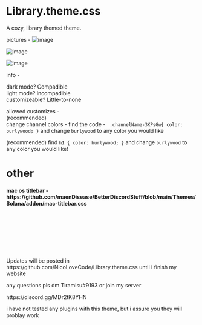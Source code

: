 # Library.theme.css
A cozy, library themed theme.

pictures - ![image](https://user-images.githubusercontent.com/103645370/177056693-938cd56f-aaf0-44dc-9dff-d6827e1d8b52.png)

![image](https://user-images.githubusercontent.com/103645370/177056722-dcce860d-8d08-4471-a53d-916eefa26d25.png)

![image](https://user-images.githubusercontent.com/103645370/177056741-b1800698-cacb-4c0a-9704-4a650bfa246a.png)


info - 

dark mode? Compadible <br>
light mode? incompadible<br>
customizeable? Little-to-none<br>

allowed customizes -<br>
(recommended) <br>
change channel colors - find the code - ```
.channelName-3KPsGw{
    color: burlywood;
}``` and change ```burlywood``` to any color you would like

(recommended) find ```h1 {
       color: burlywood;
}```
   and change ```burlywood``` to any color you would like!
   
   
   <h1> other </h1>
   
   <h4> mac os titlebar  - https://github.com/maenDisease/BetterDiscordStuff/blob/main/Themes/Solana/addon/mac-titlebar.css </h4><br><br><br><br><br><br>
   
   <p>Updates will be posted in https://github.com/NicoLoveCode/Library.theme.css until i finish my website</p>
   
                                           
<p>any questions pls dm Tiramisu#9193 or join my server</p>
https://discord.gg/MDr2tK8YHN
<p>i have not tested any plugins with this theme, but i assure you they will problay work</p>
